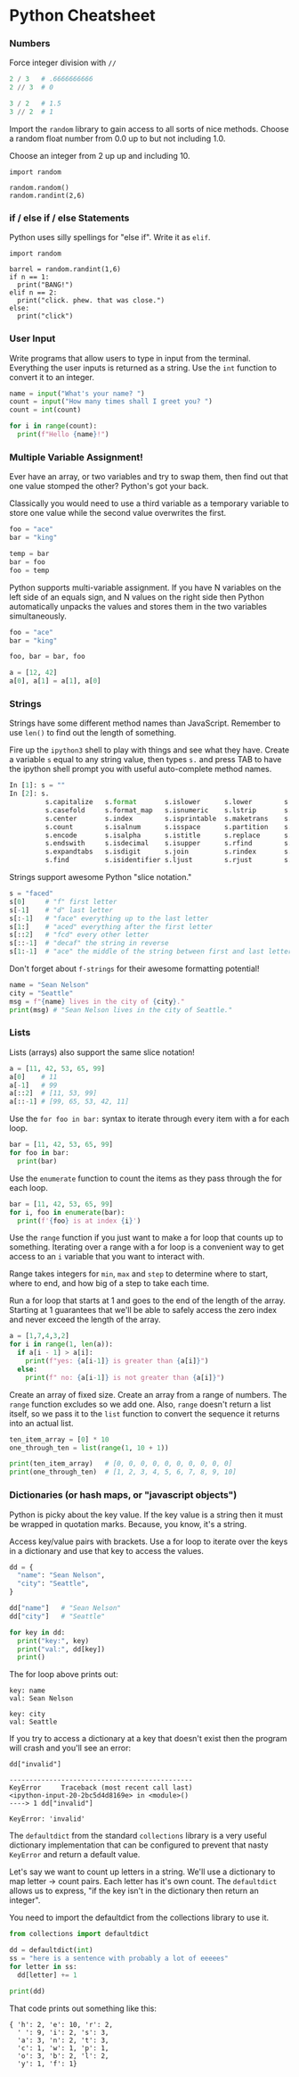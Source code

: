 # Python Cheatsheet

### Numbers
Force integer division with `//`
```python
2 / 3   # .6666666666
2 // 3  # 0

3 / 2   # 1.5
3 // 2  # 1
```

Import the `random` library to gain access to all sorts of nice methods.
Choose a random float number from 0.0 up to but not including 1.0.

Choose an integer from 2 up up and including 10.

```
import random

random.random()
random.randint(2,6)
```

### if / else if / else Statements
Python uses silly spellings for "else if". Write it as `elif`.

```
import random

barrel = random.randint(1,6)
if n == 1:
  print("BANG!")
elif n == 2:
  print("click. phew. that was close.")
else:
  print("click")
```

### User Input
Write programs that allow users to type in input from the terminal.
Everything the user inputs is returned as a string. Use the `int`
function to convert it to an integer.

```python
name = input("What's your name? ")
count = input("How many times shall I greet you? ")
count = int(count)

for i in range(count):
  print(f"Hello {name}!")
```

### Multiple Variable Assignment!
Ever have an array, or two variables and try to swap them, then find out that
one value stomped the other? Python's got your back.

Classically you would need to use a third variable as a temporary variable
to store one value while the second value overwrites the first.

```python
foo = "ace"
bar = "king"

temp = bar
bar = foo
foo = temp
```

Python supports multi-variable assignment. If you have N variables on the left
side of an equals sign, and N values on the right side then Python automatically
unpacks the values and stores them in the two variables simultaneously.

```python
foo = "ace"
bar = "king"

foo, bar = bar, foo

a = [12, 42]
a[0], a[1] = a[1], a[0]
```

### Strings
Strings have some different method names than JavaScript. Remember to use
`len()` to find out the length of something.

Fire up the `ipython3` shell to play with things and see what they have.
Create a variable `s` equal to any string value, then types `s.` and press TAB
to have the ipython shell prompt you with useful auto-complete method names.

```python
In [1]: s = ""
In [2]: s.
         s.capitalize   s.format       s.islower      s.lower        s.rpartition   s.title
         s.casefold     s.format_map   s.isnumeric    s.lstrip       s.rsplit       s.translate
         s.center       s.index        s.isprintable  s.maketrans    s.rstrip       s.upper
         s.count        s.isalnum      s.isspace      s.partition    s.split        s.zfill
         s.encode       s.isalpha      s.istitle      s.replace      s.splitlines
         s.endswith     s.isdecimal    s.isupper      s.rfind        s.startswith
         s.expandtabs   s.isdigit      s.join         s.rindex       s.strip
         s.find         s.isidentifier s.ljust        s.rjust        s.swapcase
```

Strings support awesome Python "slice notation."

```python
s = "faced"
s[0]     # "f" first letter
s[-1]    # "d" last letter
s[:-1]   # "face" everything up to the last letter
s[1:]    # "aced" everything after the first letter
s[::2]   # "fcd" every other letter
s[::-1]  # "decaf" the string in reverse
s[1:-1]  # "ace" the middle of the string between first and last letter
```

Don't forget about `f-strings` for their awesome formatting potential!

```python
name = "Sean Nelson"
city = "Seattle"
msg = f"{name} lives in the city of {city}."
print(msg) # "Sean Nelson lives in the city of Seattle."
```

### Lists
Lists (arrays) also support the same slice notation!

```python
a = [11, 42, 53, 65, 99]
a[0]    # 11
a[-1]   # 99
a[::2]  # [11, 53, 99]
a[::-1] # [99, 65, 53, 42, 11]
```

Use the `for foo in bar:` syntax to iterate through every item with a
for each loop.

```python
bar = [11, 42, 53, 65, 99]
for foo in bar:
  print(bar)
```

Use the `enumerate` function to count the items as they pass through the
for each loop.

```python
bar = [11, 42, 53, 65, 99]
for i, foo in enumerate(bar):
  print(f'{foo} is at index {i}')
```

Use the `range` function if you just want to make a for loop that counts
up to something. Iterating over a range with a for loop is a convenient
way to get access to an `i` variable that you want to interact with.

Range takes integers for `min`, `max` and `step` to determine where to
start, where to end, and how big of a step to take each time.

Run a for loop that starts at 1 and goes to the end of the length of the
array. Starting at 1 guarantees that we'll be able to safely access the
zero index and never exceed the length of the array.

```python
a = [1,7,4,3,2]
for i in range(1, len(a)):
  if a[i - 1] > a[i]:
    print(f"yes: {a[i-1]} is greater than {a[i]}")
  else:
    print(f" no: {a[i-1]} is not greater than {a[i]}")
```

Create an array of fixed size. Create an array from a range of
numbers. The `range` function excludes so we add one. Also, `range`
doesn't return a list itself, so we pass it to the `list` function
to convert the sequence it returns into an actual list.

```python
ten_item_array = [0] * 10
one_through_ten = list(range(1, 10 + 1))

print(ten_item_array)   # [0, 0, 0, 0, 0, 0, 0, 0, 0, 0]
print(one_through_ten)  # [1, 2, 3, 4, 5, 6, 7, 8, 9, 10]
```

### Dictionaries (or hash maps, or "javascript objects")
Python is picky about the key value. If the key value is a string then
it must be wrapped in quotation marks. Because, you know, it's a string.

Access key/value pairs with brackets. Use a for loop to iterate over the
keys in a dictionary and use that key to access the values.

```python
dd = {
  "name": "Sean Nelson",
  "city": "Seattle",
}

dd["name"]   # "Sean Nelson"
dd["city"]   # "Seattle"

for key in dd:
  print("key:", key)
  print("val:", dd[key])
  print()
```

The for loop above prints out:

```
key: name
val: Sean Nelson

key: city
val: Seattle
```

If you try to access a dictionary at a key that doesn't exist then the program
will crash and you'll see an error:

```
dd["invalid"]

----------------------------------------------
KeyError     Traceback (most recent call last)
<ipython-input-20-2bc5d4d8169e> in <module>()
----> 1 dd["invalid"]

KeyError: 'invalid'
```

The `defaultdict` from the standard `collections` library is a very useful dictionary
implementation that can be configured to prevent that nasty `KeyError` and return
a default value.

Let's say we want to count up letters in a string. We'll use a dictionary to map
letter -> count pairs. Each letter has it's own count. The `defaultdict` allows
us to express, "if the key isn't in the dictionary then return an integer".

You need to import the defaultdict from the collections library to use it.

```python
from collections import defaultdict

dd = defaultdict(int)
ss = "here is a sentence with probably a lot of eeeees"
for letter in ss:
  dd[letter] += 1

print(dd)
```

That code prints out something like this:

```
{ 'h': 2, 'e': 10, 'r': 2,
  ' ': 9, 'i': 2, 's': 3,
  'a': 3, 'n': 2, 't': 3,
  'c': 1, 'w': 1, 'p': 1,
  'o': 3, 'b': 2, 'l': 2,
  'y': 1, 'f': 1}
```
